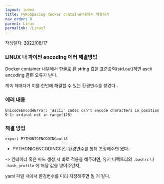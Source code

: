 ```yaml
---
layout: index
title: PyKoSpacing docker container내에서 적용하기
nav_order: 8
parent: Linux
permalink: /Linux7
---
```


작성일자: 2022/08/17

### LINUX 내 파이썬 encoding 에러 해결방법


Docker container 내부에서 한글로 된 string 값을 표준출력(std.out)하면 ascii encoding 관련 오류가 난다.

계속 헤매다가 이를 한번에 해결할 수 있는 환경변수를 찾았다..

### 에러 내용

```
UnicodeEncodeError: 'ascii' codec can't encode characters in position 0-1: ordinal not in range(128)
```

### 해결 방법

`export PYTHONIOENCODING=utf8`

- PYTHONIOENCODING이란 환경변수를 통해 조정해주면 됐다..



-> 컨테이너 혹은 파드 생성 시 바로 적용을 해주려면, 유저 디렉토리의 `.bashrc` 나 `.bash_profile` 에 해당 값을 넣어주던지, 

yaml 파일 내에서 환경변수를 미리 지정해주면 될 거 같다.
